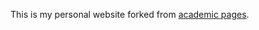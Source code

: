This is my personal website forked from [academic pages](https://github.com/academicpages/academicpages.github.io).

